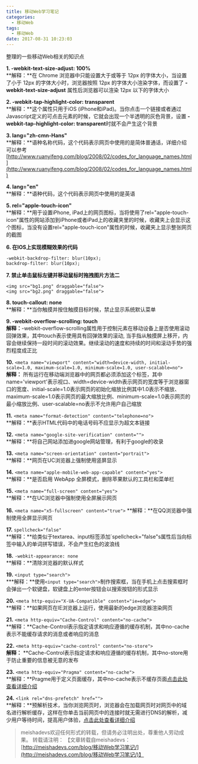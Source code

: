 ```yaml
---
title: 移动Web学习笔记
categories:
  - 移动Web
tags:
  - 移动Web
date: 2017-08-31 10:23:03
---
```


整理的一些移动Web相关的知识点
<!--more-->

**1. -webkit-text-size-adjust: 100%**  
**解释：**在 Chrome 浏览器中只能设置大于或等于 12px 的字体大小，当设置了小于 12px 的字体大小时，浏览器按照 12px 的字体大小渲染字体，而设置了 **-webkit-text-size-adjust** 属性后浏览器可以渲染 12px 以下的字体大小

**2. -webkit-tap-highlight-color: transparent**  
**解释：**这个属性只用于iOS (iPhone和iPad)。当你点击一个链接或者通过Javascript定义的可点击元素的时候，它就会出现一个半透明的灰色背景，设置 **-webkit-tap-highlight-color: transparent**时就不会产生这个背景

**3. lang="zh-cmn-Hans"**  
**解释：**语种名称代码，这个代码表示网页中使用的是简体普通话，详细介绍可以参考[http://www.ruanyifeng.com/blog/2008/02/codes_for_language_names.html](http://www.ruanyifeng.com/blog/2008/02/codes_for_language_names.html)

**4. lang="en"**  
**解释：**语种代码，这个代码表示网页中使用的是英语  

**5. rel="apple-touch-icon"**  
**解释：**用于设置iPhone, iPad上的网页图标，当将使用了rel="apple-touch-icon"属性的网站添加到iPhone或者iPad上的收藏夹里的时候，收藏夹上会显示这个图标，当没有设置rel="apple-touch-icon"属性的时候，收藏夹上显示整张网页的截图

**6. 在IOS上实现模糊效果的代码**

	-webkit-backdrop-filter: blur(10px);
    backdrop-filter: blur(10px);

**7. 禁止单击鼠标左键并移动鼠标时拖拽图片方法二**
	
	<img src="bg1.png" draggable="false">
	<img src="bg2.png" draggable="false">

**8. touch-callout: none**  
**解释：**当你触摸并按住触摸目标时候，禁止显示系统默认菜单

**9. -webkit-overflow-scrolling: touch**  
**解释：**-webkit-overflow-scrolling属性用于控制元素在移动设备上是否使用滚动回弹效果，其中touch表示使用具有回弹效果的滚动, 当手指从触摸屏上移开，内容会继续保持一段时间的滚动效果。继续滚动的速度和持续的时间和滚动手势的强烈程度成正比

**10.** `<meta name="viewport" content="width=device-width, initial-scale=1.0, maximum-scale=1.0, minimum-scale=1.0, user-scalable=no">`  
**解释：** 所有运行在移动端浏览器中的网页都必须添加这个标签，其中name='viewport'表示视口、width=device-width表示网页的宽度等于浏览器窗口的宽度、initial-scale=1.0表示网页的初始化缩放比例其中1.0表示不缩放、maximum-scale=1.0表示网页的最大缩放比例、minimum-scale=1.0表示网页的最小缩放比例、user-scalable=no表示不允许用户自己缩放

**11.** `<meta name="format-detection" content="telephone=no">`  
**解释：**表示HTML代码中的电话号码不应显示为超文本链接

**12.** `<meta name="google-site-verification" content="">`  
**解释：**将自己网站添加进google网站管理，有利于google的收录

**13.** `<meta name="screen-orientation" content="portrait">`  
**解释：**网页在UC浏览器上强制使用竖屏显示

**14.** `<meta name="apple-mobile-web-app-capable" content="yes">`  
**解释：**是否启用 WebApp 全屏模式，删除苹果默认的工具栏和菜单栏

**15.** `<meta name="full-screen" content="yes">`  
**解释：**在UC浏览器中强制使用全屏展示网页

**16.** `<meta name="x5-fullscreen" content="true">`
**解释：**在QQ浏览器中强制使用全屏显示网页

**17.** `spellcheck="false"`  
**解释：**给类似于textarea、input标签添加`spellcheck="false"s属性后当向标签中输入的单词拼写错误，不会产生红色的波浪线

**18.** `-webkit-appearance: none`  
**解释：**清除浏览器的默认样式  

**19.** `<input type="search">`  
***解释：**使用`<input type="search">`制作搜索框，当在手机上点击搜索框时会弹出一个软键盘，软键盘上的enter按钮会以搜索按钮的形式显示 

**20.** `<meta http-equiv="X-UA-Compatible" content="ie=edge">`  
**解释：**如果网页在IE浏览器上运行，使用最新的edge浏览器渲染网页

**21.** `<meta http-equiv="Cache-Control" content="no-cache">`  
**解释：**Cache-Control表示指定请求和响应遵循的缓存机制，其中no-cache表示不能缓存请求的消息或者响应的消息

**22.** `<meta http-equiv="cache-control" content="no-store">`  
**解释：** **Cache-Control表示指定请求和响应遵循的缓存机制，其中no-store用于防止重要的信息被无意的发布

**23.** `<meta http-equiv="Pragma" content="no-cache">`  
**解释：**Pragme用于定义页面缓存，其中no-cache表示不缓存页面[点击此处查看详细介绍](http://blog.csdn.net/m0_38073829/article/details/75453050)

**24.** `<link rel="dns-prefetch" href="">`  
**解释：**预解析技术，当你浏览网页时，浏览器会在加载网页时对网页中的域名进行解析缓存，这样在你单击当前网页中的连接时就无需进行DNS的解析，减少用户等待时间，提高用户体验，[点击此处查看详细介绍](http://www.sojson.com/blog/218.html)

> meishadevs欢迎任何形式的转载，但请务必注明出处，尊重他人劳动成果。
转载请注明： 【文章转载自meishadevs：[http://meishadevs.com/blog/移动Web学习笔记/](http://meishadevs.com/blog/移动Web学习笔记/)】
